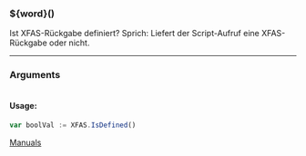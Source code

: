 ﻿### ${word}()
Ist XFAS-Rückgabe definiert? Sprich: Liefert der Script-Aufruf eine XFAS-Rückgabe oder nicht.

----

### Arguments
```ts
```
#### Usage:
```ts
var boolVal := XFAS.IsDefined()
```

[Manuals](https://manuals.opacc.ch/docs/doku2401/F-Script/ScriptBlockFunc.XFAS.IsDefined.html)
